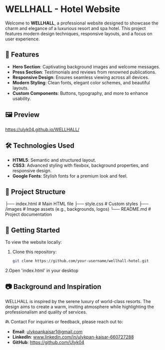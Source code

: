 # WELLHALL - Hotel Website

Welcome to **WELLHALL**, a professional website designed to showcase the charm and elegance of a luxurious resort and spa hotel. This project features modern design techniques, responsive layouts, and a focus on user experience.

## 🌟 Features

- **Hero Section**: Captivating background images and welcome messages.
- **Press Section**: Testimonials and reviews from renowned publications.
- **Responsive Design**: Ensures seamless viewing across all devices.
- **Modern Styling**: Clean fonts, elegant color schemes, and beautiful layouts.
- **Custom Components**: Buttons, typography, and more to enhance usability.

## 🖼️ Preview

https://ulyk04.github.io/WELLHALL/


## 🛠️ Technologies Used

- **HTML5**: Semantic and structured layout.
- **CSS3**: Advanced styling with flexbox, background properties, and responsive design.
- **Google Fonts**: Stylish fonts for a premium look and feel.

## 📁 Project Structure

├── index.html # Main HTML file 
├── style.css # Custom styles 
├── /images # Image assets (e.g., backgrounds, logos) 
└── README.md # Project documentation

## 🚀 Getting Started

To view the website locally:

1. Clone this repository:
   ```bash
   git clone https://github.com/your-username/wellhall-hotel.git
2.Open 'index.html' in your desktop

## 📷 Background and Inspiration
WELLHALL is inspired by the serene luxury of world-class resorts. The design aims to create a warm, inviting atmosphere while highlighting the professionalism and quality of services.

#📞 Contact
For inquiries or feedback, please reach out to:

- **Email**: ulykpankajsar1@gmail.com
- **LinkedIn**: www.linkedin.com/in/ulykpan-kaisar-660727288
- **GitHub**: https://github.com/Ulyk04
